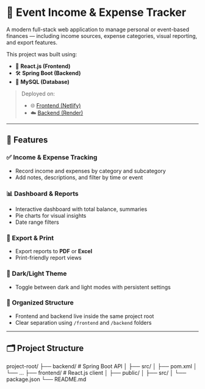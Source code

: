 # 🎯 Event Income & Expense Tracker

A modern full-stack web application to manage personal or event-based finances — including income sources, expense categories, visual reporting, and export features.

This project was built using:
- 🔧 **React.js (Frontend)**
- 🛠️ **Spring Boot (Backend)**
- 💽 **MySQL (Database)**

> Deployed on:
> - 🌐 [Frontend (Netlify)](https://your-netlify-app-url.netlify.app)
> - ☁️ [Backend (Render)](https://your-render-backend.onrender.com)

---

## 📌 Features

### ✅ Income & Expense Tracking
- Record income and expenses by category and subcategory
- Add notes, descriptions, and filter by time or event

### 📊 Dashboard & Reports
- Interactive dashboard with total balance, summaries
- Pie charts for visual insights
- Date range filters

### 📁 Export & Print
- Export reports to **PDF** or **Excel**
- Print-friendly report views

### 🌙 Dark/Light Theme
- Toggle between dark and light modes with persistent settings

### 📂 Organized Structure
- Frontend and backend live inside the same project root
- Clear separation using `/frontend` and `/backend` folders

---

## 🗂 Project Structure
project-root/
├── backend/ # Spring Boot API
│ ├── src/
│ ├── pom.xml
│ └── ...
├── frontend/ # React.js client
│ ├── public/
│ ├── src/
│ └── package.json
└── README.md
